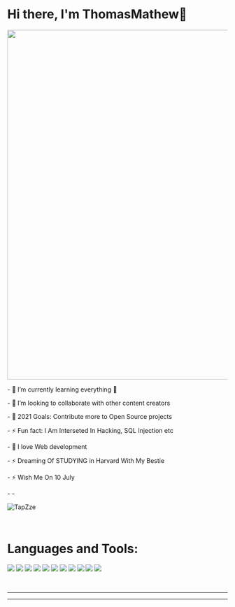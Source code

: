 <h1> Hi there, I'm ThomasMathew👋 </h1>



<img align="centre"  width="800px" padding="20px"
src="https://user-images.githubusercontent.com/84258378/142140084-2d36bb6f-aeab-45e0-8483-2766c86e9a43.gif"/>
 

<p> - 🌱 I’m currently learning everything 🤣</p>
<p> - 👯 I’m looking to collaborate with other content creators </p>
<p> - 🥅 2021 Goals: Contribute more to Open Source projects </p>
<p> - ⚡ Fun fact: I Am Interseted In Hacking, SQL Injection etc </p>
<p> - 🥅 I love Web development </p>
<p> - ⚡ Dreaming Of STUDYING in Harvard With My Bestie </p>

  <p>  -  ⚡ Wish Me On 10 July </p>
    -  - <p align="left"> <img with="300px" src="https://komarev.com/ghpvc/?username=TapZze&label=Profile%20views&color=red&style=flat-square" alt="TapZze" /> </p>








<br />

<h1> Languages and Tools: </h1>

<p align="left"> 
<img src="https://img.shields.io/badge/HTML5-E34F26?style=for-the-badge&logo=html5&logoColor=white">
<img src="https://img.shields.io/badge/CSS3-1572B6?style=for-the-badge&logo=css3&logoColor=white">
<img src="https://img.shields.io/badge/JavaScript-F7DF1E?style=for-the-badge&logo=javascript&logoColor=black">
<img src="https://img.shields.io/badge/Markdown-000000?style=for-the-badge&logo=markdown&logoColor=white">
<img src="https://img.shields.io/badge/Sass-CC6699?style=for-the-badge&logo=sass&logoColor=white">
<img src="https://img.shields.io/badge/Netlify-00C7B7?style=for-the-badge&logo=netlify&logoColor=white">
<img src="https://img.shields.io/badge/Vercel-000000?style=for-the-badge&logo=vercel&logoColor=white">
<img src="https://img.shields.io/badge/Git-F05032?style=for-the-badge&logo=git&logoColor=white">
<img src="https://img.shields.io/badge/npm-CB3837?style=for-the-badge&logo=npm&logoColor=white">
<img src="https://img.shields.io/badge/React-20232A?style=for-the-badge&logo=react&logoColor=61DAFB">
<img src="https://img.shields.io/badge/Tailwind_CSS-38B2AC?style=for-the-badge&logo=tailwind-css&logoColor=white">
</p>
<br><hr>


---
